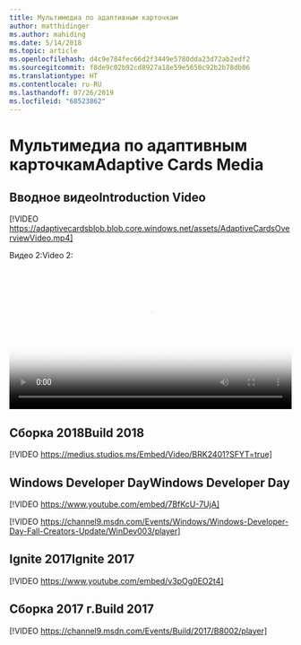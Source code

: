 ```yaml
---
title: Мультимедиа по адаптивным карточкам
author: matthidinger
ms.author: mahiding
ms.date: 5/14/2018
ms.topic: article
ms.openlocfilehash: d4c9e784fec66d2f3449e5780dda23d72ab2edf2
ms.sourcegitcommit: f8de9c02b92cd8927a18e59e5650c92b2b78db06
ms.translationtype: HT
ms.contentlocale: ru-RU
ms.lasthandoff: 07/26/2019
ms.locfileid: "68523862"
---
```

# <a name="adaptive-cards-media"></a><span data-ttu-id="eab20-102">Мультимедиа по адаптивным карточкам</span><span class="sxs-lookup"><span data-stu-id="eab20-102">Adaptive Cards Media</span></span>


## <a name="introduction-video"></a><span data-ttu-id="eab20-103">Вводное видео</span><span class="sxs-lookup"><span data-stu-id="eab20-103">Introduction Video</span></span>

[!VIDEO https://adaptivecardsblob.blob.core.windows.net/assets/AdaptiveCardsOverviewVideo.mp4]

<span data-ttu-id="eab20-104">Видео 2:</span><span class="sxs-lookup"><span data-stu-id="eab20-104">Video 2:</span></span>

<video controls width="100%" poster="../content/videoposter.png">
    <source src="https://adaptivecardsblob.blob.core.windows.net/assets/AdaptiveCardsOverviewVideo.mp4" type="video/mp4">
</video>

## <a name="build-2018"></a><span data-ttu-id="eab20-105">Сборка 2018</span><span class="sxs-lookup"><span data-stu-id="eab20-105">Build 2018</span></span>

[!VIDEO https://medius.studios.ms/Embed/Video/BRK2401?SFYT=true]

## <a name="windows-developer-day"></a><span data-ttu-id="eab20-106">Windows Developer Day</span><span class="sxs-lookup"><span data-stu-id="eab20-106">Windows Developer Day</span></span>

[!VIDEO https://www.youtube.com/embed/7BfKcU-7UjA]

[!VIDEO https://channel9.msdn.com/Events/Windows/Windows-Developer-Day-Fall-Creators-Update/WinDev003/player]

## <a name="ignite-2017"></a><span data-ttu-id="eab20-107">Ignite 2017</span><span class="sxs-lookup"><span data-stu-id="eab20-107">Ignite 2017</span></span>

[!VIDEO https://www.youtube.com/embed/v3pOg0EO2t4]

## <a name="build-2017"></a><span data-ttu-id="eab20-108">Сборка 2017 г.</span><span class="sxs-lookup"><span data-stu-id="eab20-108">Build 2017</span></span> 

[!VIDEO https://channel9.msdn.com/Events/Build/2017/B8002/player]

